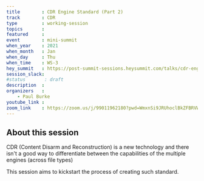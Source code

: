 ```yaml
---
title        : CDR Engine Standard (Part 2)
track        : CDR
type         : working-session
topics       :
featured     :
event        : mini-summit
when_year    : 2021
when_month   : Jan
when_day     : Thu
when_time    : WS-3
hey_summit   : https://post-summit-sessions.heysummit.com/talks/cdr-engine-standard-part-2/
session_slack:
#status       : draft
description  :
organizers   :
    - Paul Burke
youtube_link :
zoom_link    : https://zoom.us/j/99011962180?pwd=WmxnSi9JRUhoclBkZFBRVWZBWFlOdz09
---
```


## About this session

CDR (Content Disarm and Reconstruction) is a new technology and
there isn't a good way to differentiate between the capabilities
of the multiple engines (across file types)

This session aims to kickstart the process of creating such standard.
